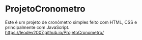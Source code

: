 # ProjetoCronometro
Este é um projeto de cronômetro simples feito com HTML, CSS e principalmente com JavaScript.
https://leodev2007.github.io/ProjetoCronometro/
